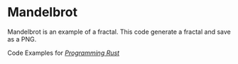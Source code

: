 # Mandelbrot

Mandelbrot is an example of a fractal. This code generate a fractal and save as a PNG.

Code Examples for [_Programming Rust_](https://www.oreilly.com/library/view/programming-rust-2nd/9781492052586/)